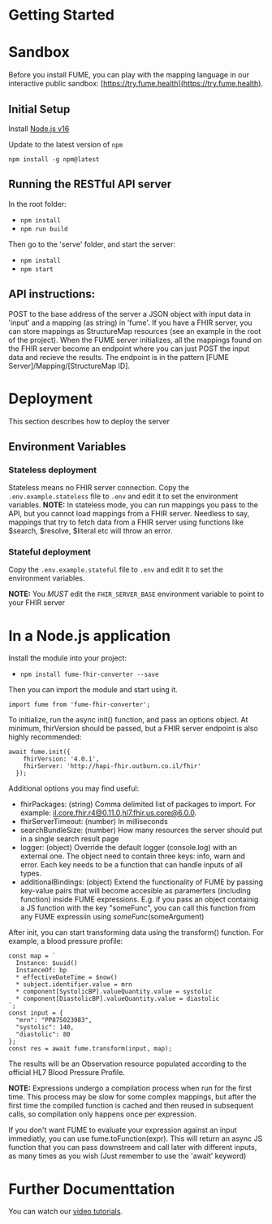 # Getting Started

# Sandbox
Before you install FUME, you can play with the mapping language in our interactive public sandbox: [https://try.fume.health](https://try.fume.health).

## Initial Setup

Install [Node.js v16](https://nodejs.org/en/download/)

Update to the latest version of `npm`

```shell
npm install -g npm@latest
```

## Running the RESTful API server
In the root folder:
- `npm install`
- `npm run build`

Then go to the 'serve' folder, and start the server:

- `npm install`
- `npm start`

## API instructions:
POST to the base address of the server a JSON object with input data in 'input' and a mapping (as string) in 'fume'.
If you have a FHIR server, you can store mappings as StructureMap resources (see an example in the root of the project). When the FUME server initializes, all the mappings found on the FHIR server become an endpoint where you can just POST the input data and recieve the results. The endpoint is in the pattern [FUME Server]/Mapping/[StructureMap ID].

# Deployment

This section describes how to deploy the server

## Environment Variables

### Stateless deployment

Stateless means no FHIR server connection. 
Copy the `.env.example.stateless` file to `.env` and edit it to set the environment variables.
**NOTE:** In stateless mode, you can run mappings you pass to the API, but you cannot load mappings from a FHIR server. Needless to say, mappings that try to fetch data from a FHIR server using functions like $search, $resolve, $literal etc will throw an error.

### Stateful deployment

Copy the `.env.example.stateful` file to `.env` and edit it to set the environment variables.

**NOTE:** You _MUST_ edit the `FHIR_SERVER_BASE` environment variable to point to your FHIR server

# In a Node.js application
Install the module into your project:
- `npm install fume-fhir-converter --save`

Then you can import the module and start using it.
```
import fume from 'fume-fhir-converter';
```
To initialize, run the async init() function, and pass an options object. At minimum, fhirVersion should be passed, but a FHIR server endpoint is also highly recommended:
```
await fume.init({
    fhirVersion: '4.0.1',
    fhirServer: 'http://hapi-fhir.outburn.co.il/fhir'
  });
```
Additional options you may find useful:
- fhirPackages: (string) Comma delimited list of packages to import. For example: il.core.fhir.r4@0.11.0,hl7.fhir.us.core@6.0.0.
- fhirServerTimeout: (number) In milliseconds
- searchBundleSize: (number) How many resources the server should put in a single search result page
- logger: (object) Override the default logger (console.log) with an external one. The object need to contain three keys: info, warn and error. Each key needs to be a function that can handle inputs of all types.
- additionalBindings: (object) Extend the functionality of FUME by passing key-value pairs that will become accesible as paramerters (including function) inside FUME expressions. E.g. if you pass an object containig a JS function with the key "someFunc", you can call this function from any FUME expressiin using $someFunc($someArgument)

After init, you can start transforming data using the transform() function. For example, a blood pressure profile:

```
const map = `
  Instance: $uuid()
  InstanceOf: bp
  * effectiveDateTime = $now()
  * subject.identifier.value = mrn
  * component[SystolicBP].valueQuantity.value = systolic
  * component[DiastolicBP].valueQuantity.value = diastolic
`;
const input = {
  "mrn": "PP875023983",
  "systolic": 140,
  "diastolic": 80
};
const res = await fume.transform(input, map);
```

The results will be an Observation resource populated according to the official HL7 Blood Pressure Profile.

**NOTE:** Expressions undergo a compilation process when run for the first time. This process may be slow for some complex mappings, but after the first time the compiled function is cached and then reused in subsequent calls, so compilation only happens once per expression.

If you don't want FUME to evaluate your expression against an input immediatly, you can use fume.toFunction(expr). This will return an async JS function that you can pass downstreem and call later with different inputs, as many times as you wish (Just remember to use the 'await' keyword)

# Further Documenttation
You can watch our [video tutorials](https://youtube.com/playlist?list=PL44ht-s6WWPfgVNkibzMj_UB-ex41rl49).


